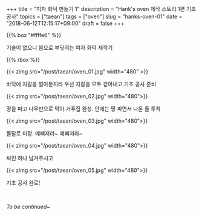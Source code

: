 +++
title = "피자 화덕 만들기 1"
description = "Hank's oven 제작 스토리 1편 기초 공사"
topics = ["taean"]
tags = ["oven"]
slug = "hanks-oven-01"
date = "2018-06-12T12:15:17+09:00"
draft = false
+++

{{% box "#ffffe6" %}}

기술이 없으니 몸으로 부딪히는 피자 화덕 제작기

{{% /box %}}

{{< zimg src="/post/taean/oven_01.jpg" width="480" >}}

바닥에 자갈을 깔아둔지라 우선 자갈을 모두 걷어내고 기초 공사 준비

{{< zimg src="/post/taean/oven_02.jpg"  width="480">}}

땅을 파고 나무판으로 막아 거푸집 완성. 안에는 땅 파면서 나온 돌 투척

{{< zimg src="/post/taean/oven_03.jpg"  width="480">}}

몰탈로 미장. 예뻐져라~ 예뻐져라~

{{< zimg src="/post/taean/oven_04.jpg"  width="480">}}

싸인 하나 남겨주시고

{{< zimg src="/post/taean/oven_05.jpg"  width="480">}}

기초 공사 완료!

<br>

*To be continued~*